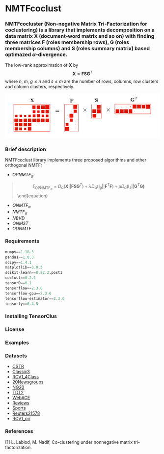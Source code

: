 # **NMTFcoclust**  
### **NMTFcocluster** (Non-negative Matrix Tri-Factorization for coclustering) is a library that implements decomposition on a data matrix $\mathbf{X}$ (document-word matrix and so on) with finding three  matrices $\mathbf{F}$ (roles membership rows), $\mathbf{G}$ (roles membership columns) and $\mathbf{S}$ (roles summary matrix) based optimazed $\alpha$-divergence.

 The low-rank approximation of $\mathbf{X}$ by
     $$\mathbf{X} \approx \mathbf{FSG}^{T}$$
where $n$, $m$, $g\leqslant n$ and $s\leqslant m$ are the number of rows, columns, row clusters and column clusters, respectively.


![NMTF](https://github.com/Saeidhoseinipour/NMTFcoclust/blob/master/Doc/Image/nmtf3.png?raw=true)

### Brief description 
NMTFcoclust library implements three proposed algorithms and other orthogonal NMTF:
- $OPNMTF_{\alpha}$ 
> $$\xi_{\text{OPNMTF}_{\alpha}}=D_{\alpha}(\mathbf{X}|| \mathbf{FSG}^{T})+\lambda D_{\alpha}(\mathbf{I}_{g} || \mathbf{F}^{T}\mathbf{F})+\mu D_{\alpha}(\mathbf{I}_{s}|| \mathbf{G}^{T}\mathbf{G)}$$
\end{equation}
- $ONMTF_{\alpha}$
- $NMTF_{\alpha}$
- $NBVD$
- $ONM3T$
- $ODNMTF$

### Requirements
```python
numpy==1.18.3
pandas==1.0.3
scipy==1.4.1
matplotlib==3.0.3
scikit-learn==0.22.2.post1
coclust==0.2.1
tensorD==0.1
tensorflow==2.3.0
tensorflow-gpu==2.3.0
tensorflow-estimator==2.3.0
tensorly==0.4.5
```
### Installing TensorClus

### License

### Examples

### Datasets

- [CSTR](https://github.com/Saeidhoseinipour/NMTFcoclust/blob/master/Datasets/cstr.mat)
- [Classic3](https://github.com/Saeidhoseinipour/NMTFcoclust/blob/master/Datasets/classic3.mat)
- [RCV1_4Class](https://github.com/Saeidhoseinipour/NMTFcoclust/blob/master/Datasets/RCV1_4Class.mat)
- [20Newsgroups](https://github.com/Saeidhoseinipour/NMTFcoclust/blob/master/Datasets/20Newsgroups.mat)
- [NG20](https://github.com/Saeidhoseinipour/NMTFcoclust/blob/master/Datasets/NG20..mat)
- [TDT2](https://github.com/Saeidhoseinipour/NMTFcoclust/blob/master/Datasets/TDT2..mat)
- [WebACE](https://github.com/Saeidhoseinipour/NMTFcoclust/blob/master/Datasets/WebACE..mat)
- [Reviews](https://github.com/Saeidhoseinipour/NMTFcoclust/blob/master/Datasets/reviews..mat)
- [Sports](https://github.com/Saeidhoseinipour/NMTFcoclust/blob/master/Datasets/sports..mat)
- [Reuters21578](https://github.com/Saeidhoseinipour/NMTFcoclust/blob/master/Datasets/Reuters21578..mat)
- [RCV1_ori](https://github.com/Saeidhoseinipour/NMTFcoclust/blob/master/Datasets/RCV1_ori..mat)


### References

[1] L. Labiod, M. Nadif, Co-clustering under nonnegative matrix tri-factorization.
